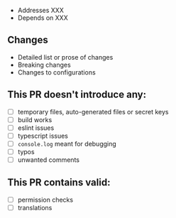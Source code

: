 - Addresses XXX
- Depends on XXX

## Changes

* Detailed list or prose of changes
* Breaking changes
* Changes to configurations

## This PR doesn't introduce any:

- [ ] temporary files, auto-generated files or secret keys
- [ ] build works
- [ ] eslint issues
- [ ] typescript issues
- [ ] `console.log` meant for debugging
- [ ] typos
- [ ] unwanted comments

## This PR contains valid:

- [ ] permission checks
- [ ] translations
